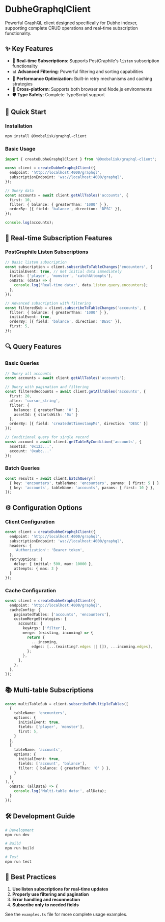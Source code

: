 # DubheGraphqlClient

Powerful GraphQL client designed specifically for Dubhe indexer, supporting complete CRUD operations and real-time subscription functionality.

## ✨ Key Features

- 🔄 **Real-time Subscriptions**: Supports PostGraphile's `listen` subscription functionality
- 📊 **Advanced Filtering**: Powerful filtering and sorting capabilities
- 🚀 **Performance Optimization**: Built-in retry mechanisms and caching strategies
- 📱 **Cross-platform**: Supports both browser and Node.js environments
- 🛡️ **Type Safety**: Complete TypeScript support

## 🚀 Quick Start

### Installation

```bash
npm install @0xobelisk/graphql-client
```

### Basic Usage

```typescript
import { createDubheGraphqlClient } from '@0xobelisk/graphql-client';

const client = createDubheGraphqlClient({
  endpoint: 'http://localhost:4000/graphql',
  subscriptionEndpoint: 'ws://localhost:4000/graphql',
});

// Query data
const accounts = await client.getAllTables('accounts', {
  first: 10,
  filter: { balance: { greaterThan: '1000' } },
  orderBy: [{ field: 'balance', direction: 'DESC' }],
});

console.log(accounts);
```

## 📡 Real-time Subscription Features

### PostGraphile Listen Subscriptions

```typescript
// Basic listen subscription
const subscription = client.subscribeToTableChanges('encounters', {
  initialEvent: true, // Get initial data immediately
  fields: ['player', 'monster', 'catchAttempts'],
  onData: (data) => {
    console.log('Real-time data:', data.listen.query.encounters);
  },
});

// Advanced subscription with filtering
const filteredSub = client.subscribeToTableChanges('accounts', {
  filter: { balance: { greaterThan: '1000' } },
  initialEvent: true,
  orderBy: [{ field: 'balance', direction: 'DESC' }],
  first: 5,
});
```

## 🔍 Query Features

### Basic Queries

```typescript
// Query all accounts
const accounts = await client.getAllTables('accounts');

// Query with pagination and filtering
const filteredAccounts = await client.getAllTables('accounts', {
  first: 20,
  after: 'cursor_string',
  filter: {
    balance: { greaterThan: '0' },
    assetId: { startsWith: '0x' }
  },
  orderBy: [{ field: 'createdAtTimestampMs', direction: 'DESC' }]
});

// Conditional query for single record
const account = await client.getTableByCondition('accounts', {
  assetId: '0x123...',
  account: '0xabc...'
});
```

### Batch Queries

```typescript
const results = await client.batchQuery([
  { key: 'encounters', tableName: 'encounters', params: { first: 5 } },
  { key: 'accounts', tableName: 'accounts', params: { first: 10 } },
]);
```

## ⚙️ Configuration Options

### Client Configuration

```typescript
const client = createDubheGraphqlClient({
  endpoint: 'http://localhost:4000/graphql',
  subscriptionEndpoint: 'ws://localhost:4000/graphql',
  headers: {
    'Authorization': 'Bearer token',
  },
  retryOptions: {
    delay: { initial: 500, max: 10000 },
    attempts: { max: 3 }
  }
});
```

### Cache Configuration

```typescript
const client = createDubheGraphqlClient({
  endpoint: 'http://localhost:4000/graphql',
  cacheConfig: {
    paginatedTables: ['accounts', 'encounters'],
    customMergeStrategies: {
      accounts: {
        keyArgs: ['filter'],
        merge: (existing, incoming) => {
          return {
            ...incoming,
            edges: [...(existing?.edges || []), ...incoming.edges],
          };
        },
      },
    },
  },
});
```

## 📚 Multi-table Subscriptions

```typescript
const multiTableSub = client.subscribeToMultipleTables([
  {
    tableName: 'encounters',
    options: {
      initialEvent: true,
      fields: ['player', 'monster'],
      first: 5,
    }
  },
  {
    tableName: 'accounts',
    options: {
      initialEvent: true,
      fields: ['account', 'balance'],
      filter: { balance: { greaterThan: '0' } },
    }
  }
], {
  onData: (allData) => {
    console.log('Multi-table data:', allData);
  }
});
```

## 🛠️ Development Guide

```bash
# Development
npm run dev

# Build
npm run build

# Test
npm run test
```

## 🔧 Best Practices

1. **Use listen subscriptions for real-time updates**
2. **Properly use filtering and pagination**
3. **Error handling and reconnection**
4. **Subscribe only to needed fields**

See the `examples.ts` file for more complete usage examples.
